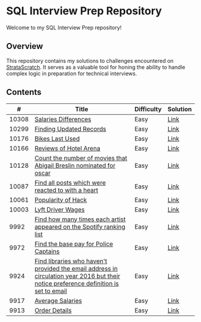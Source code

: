 # SQL Interview Prep Repository

Welcome to my SQL Interview Prep repository! 

## Overview
This repository contains my solutions to challenges encountered on [StrataScratch](https://www.stratascratch.com). It serves as a valuable tool for honing the ability to handle complex logic in preparation for technical interviews.

 ## Contents


 
<table>
  <thead>
    <tr>
      <th>#</th>
      <th>Title</th>
      <th>Difficulty</th>
      <th>Solution</th>
    </tr>
  </thead>
  <tbody>
    <tr>      
      <td>10308</td>
      <td><a href="https://platform.stratascratch.com/coding/10308-salaries-differences?code_type=3">Salaries Differences</td>
      <td>Easy</td>
      <td><a href="sql/10308.sql">Link</a></td>
    </tr>
    <tr>      
      <td>10299</td>
      <td><a href="https://platform.stratascratch.com/coding/10299-finding-updated-records?code_type=3">Finding Updated Records</td>
      <td>Easy</td>
      <td><a href="sql/10299.sql">Link</a></td>
    </tr>
    <tr>      
      <td>10176</td>
      <td><a href="https://platform.stratascratch.com/coding/10176-bikes-last-used?code_type=3">Bikes Last Used</td>
      <td>Easy</td>
      <td><a href="sql/10176.sql">Link</a></td>
    </tr>
    <tr>      
      <td>10166</td>
      <td><a href="https://platform.stratascratch.com/coding/10166-reviews-of-hotel-arena?code_type=3">Reviews of Hotel Arena</td>
      <td>Easy</td>
      <td><a href="sql/10166.sql">Link</a></td>
    </tr>
    <tr>      
      <td>10128</td>
      <td><a href="https://platform.stratascratch.com/coding/10128-count-the-number-of-movies-that-abigail-breslin-nominated-for-oscar?code_type=3">Count the number of movies that Abigail Breslin nominated for oscar</td>
      <td>Easy</td>
      <td><a href="sql/10128.sql">Link</a></td>
    </tr>
    <tr>      
      <td>10087</td>
      <td><a href="https://platform.stratascratch.com/coding/10087-find-all-posts-which-were-reacted-to-with-a-heart?code_type=3">Find all posts which were reacted to with a heart</td>
      <td>Easy</td>
      <td><a href="sql/10087.sql">Link</a></td>
    </tr>       
    <tr>      
      <td>10061</td>
      <td><a href="https://platform.stratascratch.com/coding/10061-popularity-of-hack?code_type=3">Popularity of Hack</td>
      <td>Easy</td>
      <td><a href="sql/10061.sql">Link</a></td>
    </tr> 
    <tr>      
      <td>10003</td>
      <td><a href="https://platform.stratascratch.com/coding/10003-lyft-driver-wages?code_type=3">Lyft Driver Wages</td>
      <td>Easy</td>
      <td><a href="sql/10003.sql">Link</a></td>
    </tr>   
    <tr>      
      <td>9992</td>
      <td><a href="https://platform.stratascratch.com/coding/9992-find-artists-that-have-been-on-spotify-the-most-number-of-times?code_type=3">Find how many times each artist appeared on the Spotify ranking list</td>
      <td>Easy</td>
      <td><a href="sql/9992.sql">Link</a></td>
    </tr>
    <tr>      
      <td>9972</td>
      <td><a href="https://platform.stratascratch.com/coding/9972-find-the-base-pay-for-police-captains?code_type=3">Find the base pay for Police Captains</td>
      <td>Easy</td>
      <td><a href="sql/9972.sql">Link</a></td>
    </tr>
    <tr>      
      <td>9924</td>
      <td><a href="https://platform.stratascratch.com/coding/9924-find-libraries-who-havent-provided-the-email-address-in-2016-but-their-notice-preference-definition-is-set-to-email?code_type=3">Find libraries who haven't provided the email address in circulation year 2016 but their notice preference definition is set to email</td>
      <td>Easy</td>
      <td><a href="sql/9924.sql">Link</a></td>
    </tr>
    <tr>      
      <td>9917</td>
      <td><a href="https://platform.stratascratch.com/coding/9917-average-salaries?code_type=3">Average Salaries</td>
      <td>Easy</td>
      <td><a href="sql/9917.sql">Link</a></td>
    </tr>
    <tr>      
      <td>9913</td>
      <td><a href="https://platform.stratascratch.com/coding/9913-order-details?code_type=3">Order Details</td>
      <td>Easy</td>
      <td><a href="sql/9913.sql">Link</a></td>
    </tr>
        <!-- Repeat the above pattern for each row in your data --> 
     
  </tbody>
</table>

